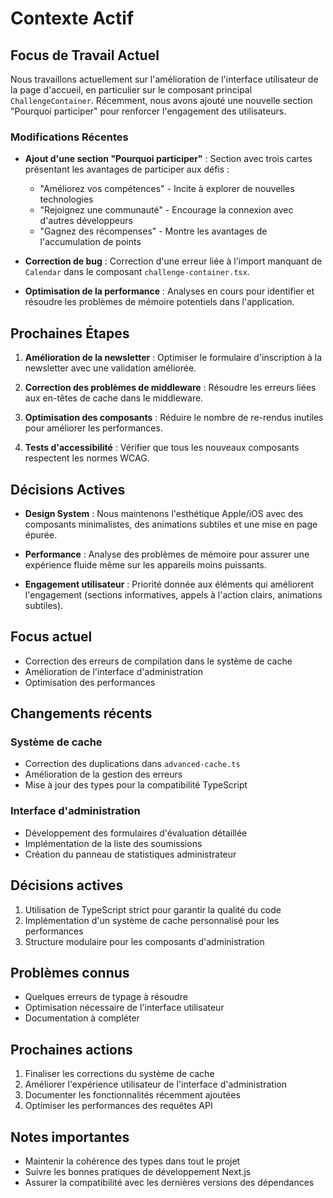 # Contexte Actif

## Focus de Travail Actuel

Nous travaillons actuellement sur l'amélioration de l'interface utilisateur de la page d'accueil, en particulier sur le composant principal `ChallengeContainer`. Récemment, nous avons ajouté une nouvelle section "Pourquoi participer" pour renforcer l'engagement des utilisateurs.

### Modifications Récentes

- **Ajout d'une section "Pourquoi participer"** : Section avec trois cartes présentant les avantages de participer aux défis :
  - "Améliorez vos compétences" - Incite à explorer de nouvelles technologies
  - "Rejoignez une communauté" - Encourage la connexion avec d'autres développeurs
  - "Gagnez des récompenses" - Montre les avantages de l'accumulation de points

- **Correction de bug** : Correction d'une erreur liée à l'import manquant de `Calendar` dans le composant `challenge-container.tsx`.

- **Optimisation de la performance** : Analyses en cours pour identifier et résoudre les problèmes de mémoire potentiels dans l'application.

## Prochaines Étapes

1. **Amélioration de la newsletter** : Optimiser le formulaire d'inscription à la newsletter avec une validation améliorée.

2. **Correction des problèmes de middleware** : Résoudre les erreurs liées aux en-têtes de cache dans le middleware.

3. **Optimisation des composants** : Réduire le nombre de re-rendus inutiles pour améliorer les performances.

4. **Tests d'accessibilité** : Vérifier que tous les nouveaux composants respectent les normes WCAG.

## Décisions Actives

- **Design System** : Nous maintenons l'esthétique Apple/iOS avec des composants minimalistes, des animations subtiles et une mise en page épurée.

- **Performance** : Analyse des problèmes de mémoire pour assurer une expérience fluide même sur les appareils moins puissants.

- **Engagement utilisateur** : Priorité donnée aux éléments qui améliorent l'engagement (sections informatives, appels à l'action clairs, animations subtiles).

## Focus actuel
- Correction des erreurs de compilation dans le système de cache
- Amélioration de l'interface d'administration
- Optimisation des performances

## Changements récents

### Système de cache
- Correction des duplications dans `advanced-cache.ts`
- Amélioration de la gestion des erreurs
- Mise à jour des types pour la compatibilité TypeScript

### Interface d'administration
- Développement des formulaires d'évaluation détaillée
- Implémentation de la liste des soumissions
- Création du panneau de statistiques administrateur

## Décisions actives
1. Utilisation de TypeScript strict pour garantir la qualité du code
2. Implémentation d'un système de cache personnalisé pour les performances
3. Structure modulaire pour les composants d'administration

## Problèmes connus
- Quelques erreurs de typage à résoudre
- Optimisation nécessaire de l'interface utilisateur
- Documentation à compléter

## Prochaines actions
1. Finaliser les corrections du système de cache
2. Améliorer l'expérience utilisateur de l'interface d'administration
3. Documenter les fonctionnalités récemment ajoutées
4. Optimiser les performances des requêtes API

## Notes importantes
- Maintenir la cohérence des types dans tout le projet
- Suivre les bonnes pratiques de développement Next.js
- Assurer la compatibilité avec les dernières versions des dépendances 